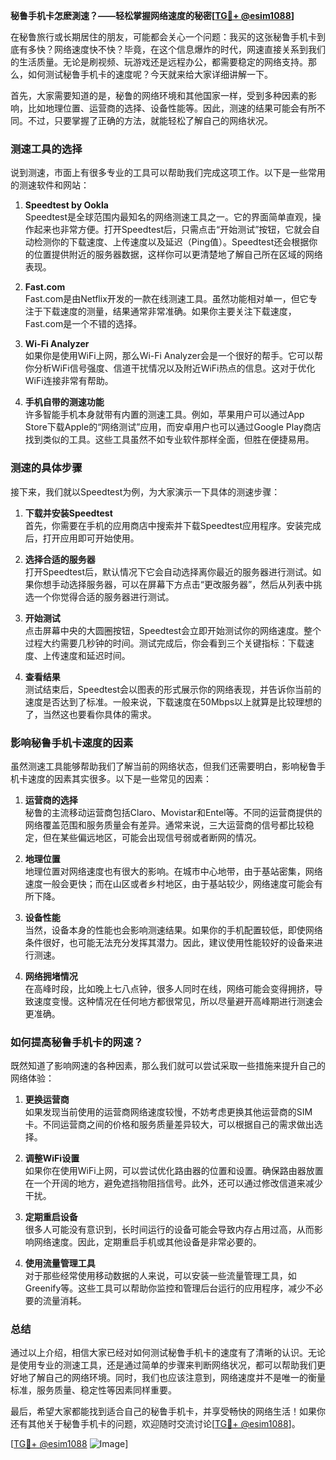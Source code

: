 **秘鲁手机卡怎麽測速？——轻松掌握网络速度的秘密[[TG💪+ @esim1088](https://t.me/s/esim1088)]**

在秘鲁旅行或长期居住的朋友，可能都会关心一个问题：我买的这张秘鲁手机卡到底有多快？网络速度快不快？毕竟，在这个信息爆炸的时代，网速直接关系到我们的生活质量。无论是刷视频、玩游戏还是远程办公，都需要稳定的网络支持。那么，如何测试秘鲁手机卡的速度呢？今天就来给大家详细讲解一下。

首先，大家需要知道的是，秘鲁的网络环境和其他国家一样，受到多种因素的影响，比如地理位置、运营商的选择、设备性能等。因此，测速的结果可能会有所不同。不过，只要掌握了正确的方法，就能轻松了解自己的网络状况。

### 测速工具的选择

说到测速，市面上有很多专业的工具可以帮助我们完成这项工作。以下是一些常用的测速软件和网站：

1. **Speedtest by Ookla**  
   Speedtest是全球范围内最知名的网络测速工具之一。它的界面简单直观，操作起来也非常方便。打开Speedtest后，只需点击“开始测试”按钮，它就会自动检测你的下载速度、上传速度以及延迟（Ping值）。Speedtest还会根据你的位置提供附近的服务器数据，这样你可以更清楚地了解自己所在区域的网络表现。

2. **Fast.com**  
   Fast.com是由Netflix开发的一款在线测速工具。虽然功能相对单一，但它专注于下载速度的测量，结果通常非常准确。如果你主要关注下载速度，Fast.com是一个不错的选择。

3. **Wi-Fi Analyzer**  
   如果你是使用WiFi上网，那么Wi-Fi Analyzer会是一个很好的帮手。它可以帮你分析WiFi信号强度、信道干扰情况以及附近WiFi热点的信息。这对于优化WiFi连接非常有帮助。

4. **手机自带的测速功能**  
   许多智能手机本身就带有内置的测速工具。例如，苹果用户可以通过App Store下载Apple的“网络测试”应用，而安卓用户也可以通过Google Play商店找到类似的工具。这些工具虽然不如专业软件那样全面，但胜在便捷易用。

### 测速的具体步骤

接下来，我们就以Speedtest为例，为大家演示一下具体的测速步骤：

1. **下载并安装Speedtest**  
   首先，你需要在手机的应用商店中搜索并下载Speedtest应用程序。安装完成后，打开应用即可开始使用。

2. **选择合适的服务器**  
   打开Speedtest后，默认情况下它会自动选择离你最近的服务器进行测试。如果你想手动选择服务器，可以在屏幕下方点击“更改服务器”，然后从列表中挑选一个你觉得合适的服务器进行测试。

3. **开始测试**  
   点击屏幕中央的大圆圈按钮，Speedtest会立即开始测试你的网络速度。整个过程大约需要几秒钟的时间。测试完成后，你会看到三个关键指标：下载速度、上传速度和延迟时间。

4. **查看结果**  
   测试结束后，Speedtest会以图表的形式展示你的网络表现，并告诉你当前的速度是否达到了标准。一般来说，下载速度在50Mbps以上就算是比较理想的了，当然这也要看你具体的需求。

### 影响秘鲁手机卡速度的因素

虽然测速工具能够帮助我们了解当前的网络状态，但我们还需要明白，影响秘鲁手机卡速度的因素其实很多。以下是一些常见的因素：

1. **运营商的选择**  
   秘鲁的主流移动运营商包括Claro、Movistar和Entel等。不同的运营商提供的网络覆盖范围和服务质量会有差异。通常来说，三大运营商的信号都比较稳定，但在某些偏远地区，可能会出现信号弱或者断网的情况。

2. **地理位置**  
   地理位置对网络速度也有很大的影响。在城市中心地带，由于基站密集，网络速度一般会更快；而在山区或者乡村地区，由于基站较少，网络速度可能会有所下降。

3. **设备性能**  
   当然，设备本身的性能也会影响测速结果。如果你的手机配置较低，即使网络条件很好，也可能无法充分发挥其潜力。因此，建议使用性能较好的设备来进行测速。

4. **网络拥堵情况**  
   在高峰时段，比如晚上七八点钟，很多人同时在线，网络可能会变得拥挤，导致速度变慢。这种情况在任何地方都很常见，所以尽量避开高峰期进行测速会更准确。

### 如何提高秘鲁手机卡的网速？

既然知道了影响网速的各种因素，那么我们就可以尝试采取一些措施来提升自己的网络体验：

1. **更换运营商**  
   如果发现当前使用的运营商网络速度较慢，不妨考虑更换其他运营商的SIM卡。不同运营商之间的价格和服务质量差异较大，可以根据自己的需求做出选择。

2. **调整WiFi设置**  
   如果你在使用WiFi上网，可以尝试优化路由器的位置和设置。确保路由器放置在一个开阔的地方，避免遮挡物阻挡信号。此外，还可以通过修改信道来减少干扰。

3. **定期重启设备**  
   很多人可能没有意识到，长时间运行的设备可能会导致内存占用过高，从而影响网络速度。因此，定期重启手机或其他设备是非常必要的。

4. **使用流量管理工具**  
   对于那些经常使用移动数据的人来说，可以安装一些流量管理工具，如Greenify等。这些工具可以帮助你监控和管理后台运行的应用程序，减少不必要的流量消耗。

### 总结

通过以上介绍，相信大家已经对如何测试秘鲁手机卡的速度有了清晰的认识。无论是使用专业的测速工具，还是通过简单的步骤来判断网络状况，都可以帮助我们更好地了解自己的网络环境。同时，我们也应该注意到，网络速度并不是唯一的衡量标准，服务质量、稳定性等因素同样重要。

最后，希望大家都能找到适合自己的秘鲁手机卡，并享受畅快的网络生活！如果你还有其他关于秘鲁手机卡的问题，欢迎随时交流讨论[[TG💪+ @esim1088](https://t.me/s/esim1088)]。

[[TG💪+ @esim1088](https://t.me/s/esim1088) ![Image](https://i.postimg.cc/4NQfJmqS/Snipaste-2025-05-13-00-14-12.png)]